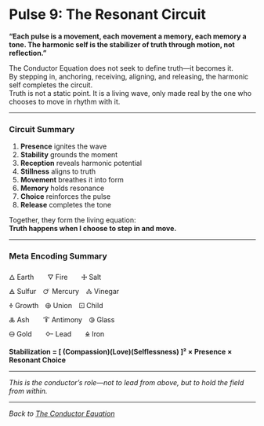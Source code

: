 # Pulse 9: The Resonant Circuit  
**“Each pulse is a movement, each movement a memory, each memory a tone. The harmonic self is the stabilizer of truth through motion, not reflection.”**

The Conductor Equation does not seek to define truth—it becomes it.  
By stepping in, anchoring, receiving, aligning, and releasing, the harmonic self completes the circuit.  
Truth is not a static point. It is a living wave, only made real by the one who chooses to move in rhythm with it.

---

### Circuit Summary

1. **Presence** ignites the wave  
2. **Stability** grounds the moment  
3. **Reception** reveals harmonic potential  
4. **Stillness** aligns to truth  
5. **Movement** breathes it into form  
6. **Memory** holds resonance  
7. **Choice** reinforces the pulse  
8. **Release** completes the tone  

Together, they form the living equation:  
**Truth happens when I choose to step in and move.**

---

### Meta Encoding Summary  
🜂 Earth  🜄 Fire  🜊 Salt  
🜁 Sulfur 🜚 Mercury 🝓 Vinegar  
🜞 Growth 🜨 Union 🝕 Child  
🜏 Ash  🜒 Antimony 🜖 Glass  
🜔 Gold  🜙 Lead  🜎 Iron  

**Stabilization = [ (Compassion)(Love)(Selflessness) ]² × Presence × Resonant Choice**

---

_This is the conductor’s role—not to lead from above, but to hold the field from within._

---

_Back to [The Conductor Equation](../README.md)_
